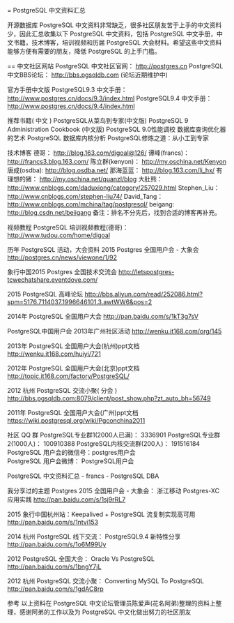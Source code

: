 = PostgreSQL 中文资料汇总

开源数据库 PostgreSQL 中文资料非常缺乏，很多社区朋友苦于上手的中文资料少，因此汇总收集以下 PostgreSQL 中文资料，包括 PostgreSQL 中文手册，中文书籍，技术博客，培训视频和历届 PostgreSQL 大会材料。希望这些中文资料能够方便有需要的朋友，降低 PostgreSQL 的上手门槛。

== 中文社区网站 
PostgreSQL 中文社区官网：  http://postgres.cn
PostgreSQL 中文BBS论坛：  http://bbs.pgsqldb.com (论坛近期维护中)

官方手册中文版
PostgreSQL9.3 中文手册：   http://www.postgres.cn/docs/9.3/index.html
PostgreSQL9.4 中文手册：   http://www.postgres.cn/docs/9.4/index.html

推荐书籍( 中文 )
PostgreSQL从菜鸟到专家(中文版)
PostgreSQL 9 Administration Cookbook (中文版)
PostgreSQL 9.0性能调校 
数据库查询优化器的艺术
PostgreSQL 数据库内核分析
PostgreSQL修炼之道：从小工到专家

技术博客
德哥：      http://blog.163.com/digoal@126/
谭峰(francs)：    http://francs3.blog.163.com/
陈立群(kenyon)：   http://my.oschina.net/Kenyon
唐成(osdba):    http://blog.osdba.net/
那海蓝蓝：      http://blog.163.com/li_hx/
有理想的猪：    http://my.oschina.net/quanzl/blog
大肚熊：        http://www.cnblogs.com/daduxiong/category/257029.html
Stephen_Liu：   http://www.cnblogs.com/stephen-liu74/
David_Tang：    http://www.cnblogs.com/mchina/tag/postgresql/
beigang:          http://blog.csdn.net/beiigang
备注：排名不分先后，找到合适的博客再补充。

视频教程
PostgreSQL 培训视频教程(德哥)： http://www.tudou.com/home/digoal

历年 PostgreSQL 活动，大会资料
2015 Postgres 全国用户会 - 大象会
http://postgres.cn/news/viewone/1/92

象行中国2015 Postgres 全国技术交流会
http://letspostgres-tcwechatshare.eventdove.com/

2015 PostgreSQL 高峰论坛
http://bbs.aliyun.com/read/252086.html?spm=5176.7114037.1996646101.3.awtWW6&pos=2

2014年 PostgreSQL 全国用户大会
http://pan.baidu.com/s/1kT3g7sV

PostgreSQL中国用户会 2013年广州社区活动
http://wenku.it168.com/org/145

2013年 PostgreSQL 全国用户大会(杭州)ppt文档
http://wenku.it168.com/huiyi/721

2012年 PostgreSQL 全国用户大会(北京)ppt文档
http://topic.it168.com/factory/PostgreSQL/

2012 杭州 PostgreSQL 交流小聚( 分会 )
http://bbs.pgsqldb.com:8079/client/post_show.php?zt_auto_bh=56749

2011年 PostgreSQL 全国用户大会(广州)ppt文档
https://wiki.postgresql.org/wiki/Pgconchina2011


社区 QQ 群
PostgreSQL专业群1(2000人已满)：    3336901 
PostgreSQL专业群2(1000人)：    100910388
PostgreSQL内核交流群(200人)： 191516184
PostgreSQL 用户会的微信号：postgres用户会         
PostgreSQL 用户会微博：  PostgreSQL用户会

PostgreSQL 中文资料汇总 - francs - PostgreSQL DBA
 

我分享过的主题
Postgres 2015 全国用户会 - 大象会：  浙江移动 Postgres-XC 应用实践
http://pan.baidu.com/s/1sj9rRL7

 2015 象行中国杭州站：Keepalived + PostgreSQL 流复制实现高可用
http://pan.baidu.com/s/1ntvi153

2014 杭州 PostgreSQL 线下交流：  PostgreSQL9.4 新特性分享 
http://pan.baidu.com/s/1o6M99Uy

2012 PostgreSQL 全国大会：  Oracle Vs PostgreSQL
http://pan.baidu.com/s/1bngY7jL

2012 杭州 PostgreSQL 交流小聚：  Converting MySQL To PostgreSQL
http://pan.baidu.com/s/1gdAC8rp

参考
         以上资料在 PostgreSQL 中文论坛管理员陈爱声(花名阿弟)整理的资料上整理，感谢阿弟的工作以及为 PostgreSQL 中文化做出努力的社区朋友
